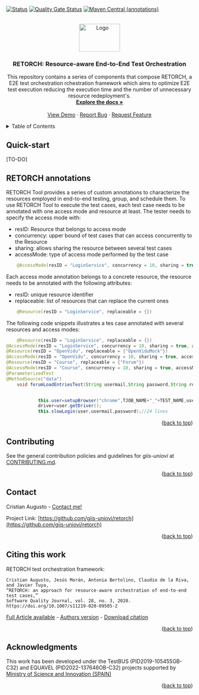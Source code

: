 [![Status](https://github.com/giis-uniovi/retorch/actions/workflows/test.yml/badge.svg)](https://github.com/giis-uniovi/retorch/actions)
[![Quality Gate Status](https://sonarcloud.io/api/project_badges/measure?project=my%3Aretorch&metric=alert_status)](https://sonarcloud.io/summary/new_code?id=my%3Aretorch)
[![Maven Central (annotations)](https://img.shields.io/maven-central/v/io.github.giis-uniovi/retorch-annotations)](https://central.sonatype.com/artifact/io.github.giis-uniovi/retorch-annotations)

<a name="readme-top"></a>     

<!-- PROJECT LOGO -->
<br />
<div align="center">
  <a href="https://giis.uniovi.es/?lang=en">
    <img src="https://giis.uniovi.es/icons/giis-color-medium.gif" alt="Logo" width="110" height="75">
  </a>

<h3 align="center">RETORCH: Resource-aware End-to-End Test Orchestration</h3>

  <p align="center">
    This repository contains a series of components that compose RETORCH, a E2E test orchestration rchestration framework which aims
        to optimize E2E test execution reducing the execution time and the number of unnecessary resource
        redeployment's.
    <br />
    <a href="https://github.com/giis-uniovi/retorch"><strong>Explore the docs »</strong></a>
    <br />
    <br />
    <a href="https://github.com/giis-uniovi/retorch">View Demo</a>
    ·
    <a href="https://github.com/giis-uniovi/retorch/issues">Report Bug</a>
    ·
    <a href="https://github.com/giis-uniovi/retorch/issues">Request Feature</a>
  </p>
</div>


<!-- TABLE OF CONTENTS -->
<details>
  <summary>Table of Contents</summary>
  <ol>
    <li><a href="#quick-start">Quick-start</a></li>
 <li><a href="#retorch-annotations">RETORCH Annotations</a></li>
    <li><a href="#contributing">Contributing</a></li>
    <li><a href="#contact">Contact</a></li>
    <li><a href="#citing-this-work">Citing this work</a></li>
    <li><a href="#acknowledgments">Acknowledgments</a></li>
  </ol>
</details>

## Quick-start

[TO-DO]

## RETORCH annotations

RETORCH Tool provides a series of custom annotations to characterize the resources employed in end-to-end testing,
group, and schedule them. To use RETORCH Tool to execute the test cases, each test case needs to be annotated with one
access mode and resource at least. The tester needs to specify the access mode with:

- resID: Resource that belongs to access mode
- concurrency: upper bound of test cases that can access concurrently to the Resource
- sharing: allows sharing the resource between several test cases
- accessMode: type of access mode performed by the test case

```java
    @AccessMode(resID = "LoginService", concurrency = 10, sharing = true, accessMode = "READONLY")
```

Each access mode annotation belongs to a concrete resource, the resource needs to be annotated with the following
attributes:

- resID: unique resource identifier
- replaceable: list of resources that can replace the current ones

```java
    @Resource(resID = "LoginService", replaceable = {}) 
```

The following code snippets illustrates a tes case annotated with several resources and access modes:

```java
    @Resource(resID = "LoginService", replaceable = {})
@AccessMode(resID = "LoginService", concurrency = 10, sharing = true, accessMode = "READONLY")
@Resource(resID = "OpenVidu", replaceable = {"OpenViduMock"})
@AccessMode(resID = "OpenVidu", concurrency = 10, sharing = true, accessMode = "NOACCESS")
@Resource(resID = "Course", replaceable = {"Forum"})
@AccessMode(resID = "Course", concurrency = 10, sharing = true, accessMode = "READONLY")
@ParameterizedTest
@MethodSource("data")
    void forumLoadEntriesTest(String usermail,String password,String role){


            this.user=setupBrowser("chrome",TJOB_NAME+"_"+TEST_NAME,usermail,WAIT_SECONDS);
            driver=user.getDriver();
            this.slowLogin(user,usermail,password);//24 lines
```
<p align="right">(<a href="#readme-top">back to top</a>)</p>

## Contributing

See the general contribution policies and guidelines for *giis-uniovi* at
[CONTRIBUTING.md](https://github.com/giis-uniovi/.github/blob/main/profile/CONTRIBUTING.md).
<p align="right">(<a href="#readme-top">back to top</a>)</p>

## Contact

Cristian Augusto - [Contact me!](mailto:augustocristian@uniovi.es)

Project
Link: [https://github.com/giis-uniovi/retorch](https://github.com/giis-uniovi/retorch)

<p align="right">(<a href="#readme-top">back to top</a>)</p>

## Citing this work
RETORCH test orchestration framework:
```
Cristian Augusto, Jesús Morán, Antonia Bertolino, Claudio de la Riva, and Javier Tuya, 
“RETORCH: an approach for resource-aware orchestration of end-to-end test cases,” 
Software Quality Journal, vol. 28, no. 3, 2020.
https://doi.org/10.1007/s11219-020-09505-2
```
[Full Article available](https://link.springer.com/article/10.1007/s11219-020-09505-2) - [Authors version](https://digibuo.uniovi.es/dspace/bitstream/handle/10651/55405/RETORCHSQJExtension_BUO.pdf;jsessionid=0E661594C8732B8D2CA53636A31E4FD5?sequence=1) - 
[Download citation](https://citation-needed.springer.com/v2/references/10.1007/s11219-020-09505-2?format=refman&flavour=citation)

<p align="right">(<a href="#readme-top">back to top</a>)</p>

## Acknowledgments

This work has been developed under the TestBUS (PID2019-105455GB-C32) and EQUAVEL (PID2022-137646OB-C32) projects supported by [Ministry of Science and Innovation (SPAIN)](https://www.ciencia.gob.es/)



<p align="right">(<a href="#readme-top">back to top</a>)</p>
